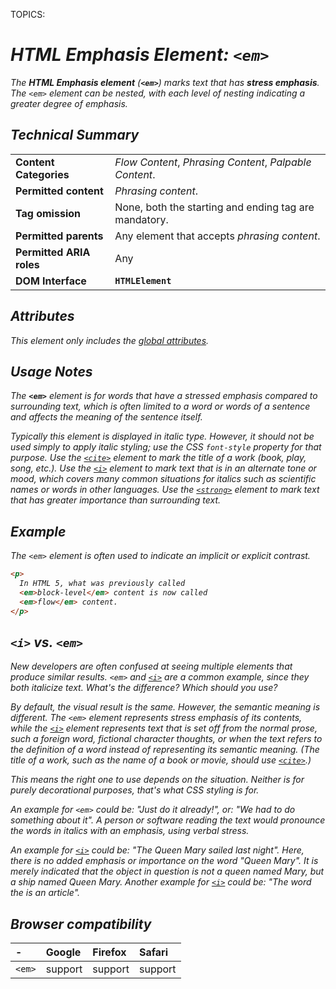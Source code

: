 TOPICS: <em>

# HTML Emphasis Element: `<em>`

The **HTML Emphasis element** (**`<em>`**) marks text that has **stress emphasis**. The `<em>` element
can be *nested*, with each level of nesting indicating a greater degree of emphasis.

## Technical Summary

|  |  |
| :-- | :-- |
| **Content Categories** | *Flow Content*, *Phrasing Content*, *Palpable Content*.|
| **Permitted content** | *Phrasing content*.|
| **Tag omission** | None, both the starting and ending tag are mandatory.|
| **Permitted parents** | Any element that accepts *phrasing content*.|
| **Permitted ARIA roles** | Any |
| **DOM Interface** | **`HTMLElement`** |

## Attributes

This element only includes the [global attributes](/en/webfrontend/HTML_Global_Attributes).

## Usage Notes

The **`<em>`** element is for words that have a stressed emphasis compared to surrounding text,
which is often limited to a word or words of a sentence and affects the meaning of the sentence itself.

Typically this element is displayed in italic type. However, it should not be used simply to apply
italic styling; use the CSS *`font-style`* property for that purpose. Use the *[`<cite>`](/en/webfrontend/<cite>)*
element to mark the title of a work (book, play, song, etc.). Use the *[`<i>`](/en/webfrontend/<i>)*
element to mark text that is in an alternate tone or mood, which covers many common situations for
italics such as scientific names or words in other languages. Use the *[`<strong>`](/en/webfrontend/<strong>)*
element to mark text that has greater importance than surrounding text.

## Example

The `<em>` element is often used to indicate an implicit or explicit contrast.

```html
<p>
  In HTML 5, what was previously called
  <em>block-level</em> content is now called
  <em>flow</em> content.
</p>
```

## `<i>` vs. `<em>`

New developers are often confused at seeing multiple elements that produce similar results.
`<em>` and [`<i>`](/en/webfrontend/<i>) are a common example, since they both italicize text.
What's the difference? Which should you use?

By default, the visual result is the same. However, the semantic meaning is different.
The `<em>` element represents stress emphasis of its contents, while the *[`<i>`](/en/webfrontend/<i>)*
element represents text that is set off from the normal prose, such a foreign word, fictional
character thoughts, or when the text refers to the definition of a word instead of representing its
semantic meaning. (The title of a work, such as the name of a book or movie, should use *[`<cite>`](/en/webfrontend/<cite>)*.)

This means the right one to use depends on the situation. Neither is for purely decorational purposes,
that's what CSS styling is for.

An example for `<em>` could be: "Just do it already!", or: "We had to do something about it".
A person or software reading the text would pronounce the words in italics with an emphasis,
using verbal stress.

An example for [`<i>`](/en/webfrontend/<i>) could be: "The Queen Mary sailed last night".
Here, there is no added emphasis or importance on the word "Queen Mary". It is merely indicated
that the object in question is not a queen named Mary, but a ship named Queen Mary. Another example
for [`<i>`](/en/webfrontend/<i>) could be: "The word the is an article".

## Browser compatibility

| - | Google | Firefox | Safari |
| :--- | :--- | :--- | :--- |
| `<em>` | support | support | support |
